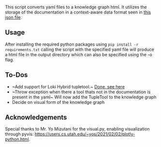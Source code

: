 This script converts yaml files to a knowledge graph html. It utilizes the storage of the documentation in a context-aware data format seen in [this json file](json/rest_lessvariables.json).
## Usage
After installing the required python packages using ```pip install -r requirements.txt``` calling the script with the specified yaml file will produce a html file in the output directory which can also be specified using the -o flag.

## To-Dos
- ~Add support for Loki Hybrid tupletool.~ [Done, see here](https://ludw1.github.io/lokigraph.html)
- ~Throw exception when there a tool thats not in the documentation is present in the yaml~ Will now add the TupleTool to the knowledge graph
- Decide on visual form of the knowledge graph


## Acknowledgements
Special thanks to Mr. Yo Mizutani for the visual.py, enabling visualization through pyvis: https://users.cs.utah.edu/~yos/2021/02/02/plotly-python.html.
